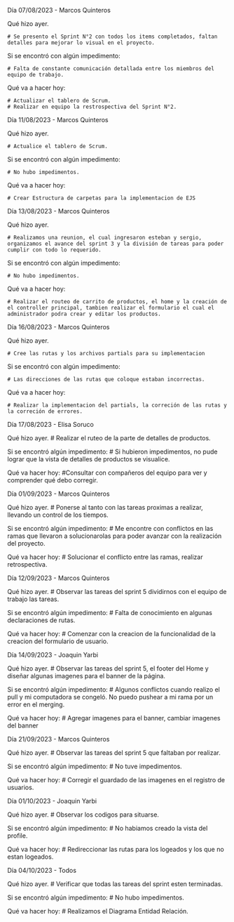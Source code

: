 Día 07/08/2023 - Marcos Quinteros

Qué hizo ayer.

    # Se presento el Sprint N°2 con todos los items completados, faltan detalles para mejorar lo visual en el proyecto.

Si se encontró con algún impedimento:

    # Falta de constante comunicación detallada entre los miembros del equipo de trabajo.

Qué va a hacer hoy:

    # Actualizar el tablero de Scrum.
    # Realizar en equipo la restrospectiva del Sprint N°2.

Día 11/08/2023 - Marcos Quinteros

Qué hizo ayer.

    # Actualice el tablero de Scrum.

Si se encontró con algún impedimento:

    # No hubo impedimentos.

Qué va a hacer hoy:

    # Crear Estructura de carpetas para la implementacion de EJS
  
Día 13/08/2023 - Marcos Quinteros

Qué hizo ayer.

    # Realizamos una reunion, el cual ingresaron esteban y sergio, organizamos el avance del sprint 3 y la división de tareas para poder cumplir con todo lo requerido.

Si se encontró con algún impedimento:

    # No hubo impedimentos.

Qué va a hacer hoy:

    # Realizar el routeo de carrito de productos, el home y la creación de el controller principal, tambien realizar el formulario el cual el administrador podra crear y editar los productos.
  
Día 16/08/2023 - Marcos Quinteros

Qué hizo ayer.

    # Cree las rutas y los archivos partials para su implementacion

Si se encontró con algún impedimento:

    # Las direcciones de las rutas que coloque estaban incorrectas.

Qué va a hacer hoy:

    # Realizar la implementacion del partials, la correción de las rutas y la correción de errores.

Día 17/08/2023 - Elisa Soruco 

Qué hizo ayer.
    # Realizar el ruteo de la parte de detalles de productos. 

Si se encontró algún impedimento: 
    # Si hubieron impedimentos, no pude lograr que la vista de detalles de productos se visualice.  
    
Qué va hacer hoy:
    #Consultar con compañeros del equipo para ver y comprender qué debo corregir.

Día 01/09/2023 - Marcos Quinteros

Qué hizo ayer.
    # Ponerse al tanto con las tareas proximas a realizar, llevando un control de los tiempos.

Si se encontró algún impedimento: 
    # Me encontre con conflictos en las ramas que llevaron a solucionarolas para poder avanzar con la realización del proyecto.
    
Qué va hacer hoy:
    # Solucionar el conflicto entre las ramas, realizar retrospectiva.
    
Día 12/09/2023 - Marcos Quinteros

Qué hizo ayer.
    # Observar las tareas del sprint 5 dividirnos con el equipo de trabajo las tareas.

Si se encontró algún impedimento: 
    # Falta de conocimiento en algunas declaraciones de rutas.
    
Qué va hacer hoy:
    # Comenzar con la creacion de la funcionalidad de la creacion del formulario de usuario.

Día 14/09/2023 - Joaquin Yarbi

Qué hizo ayer.
    # Observar las tareas del sprint 5, el footer del Home y diseñar algunas imagenes para el banner de la página.

Si se encontró algún impedimento: 
    # Algunos conflictos cuando realizo el pull y mi computadora se congeló. No puedo pushear a mi rama por un error en el merging.
    
Qué va hacer hoy:
    # Agregar imagenes para el banner, cambiar imagenes del banner

Día 21/09/2023 - Marcos Quinteros

Qué hizo ayer.
    # Observar las tareas del sprint 5 que faltaban por realizar.

Si se encontró algún impedimento: 
    # No tuve impedimentos.
    
Qué va hacer hoy:
    # Corregir el guardado de las imagenes en el registro de usuarios.

Día 01/10/2023 - Joaquin Yarbi

Qué hizo ayer.
    # Observar los codigos para situarse.

Si se encontró algún impedimento: 
    # No habiamos creado la vista del profile.
    
Qué va hacer hoy:
    # Redireccionar las rutas para los logeados y los que no estan logeados.

Día 04/10/2023 - Todos 

Qué hizo ayer.
    # Verificar que todas las tareas del sprint esten terminadas.

Si se encontró algún impedimento: 
    # No hubo impedimentos.
    
Qué va hacer hoy:
    # Realizamos el Diagrama Entidad Relación.